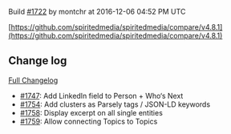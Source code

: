Build [#1722](https://circleci.com/gh/spiritedmedia/spiritedmedia/1722) by montchr at 2016-12-06 04:52 PM UTC

[https://github.com/spiritedmedia/spiritedmedia/compare/v4.8.1](https://github.com/spiritedmedia/spiritedmedia/compare/v4.8.1)
## Change log
[Full Changelog](https://github.com/spiritedmedia/spiritedmedia/compare/v4.8.0...v4.8.1)

 - [#1747](https://github.com/spiritedmedia/spiritedmedia/pull/1747): Add LinkedIn field to Person + Who‘s Next
 - [#1754](https://github.com/spiritedmedia/spiritedmedia/pull/1754): Add clusters as Parsely tags / JSON-LD keywords
 - [#1758](https://github.com/spiritedmedia/spiritedmedia/pull/1758): Display excerpt on all single entities
 - [#1759](https://github.com/spiritedmedia/spiritedmedia/pull/1759): Allow connecting Topics to Topics
